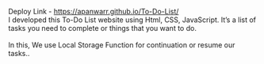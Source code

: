Deploy Link - https://apanwarr.github.io/To-Do-List/  </br>
I developed this To-Do List website using Html, CSS, JavaScript. It’s a list of tasks you need to complete or things that you want to do.  </br></br>
In this, We use Local Storage Function for continuation or resume our tasks..
